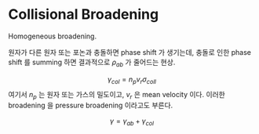 # Collisional Broadening

Homogeneous broadening.

원자가 다른 원자 또는 포논과 충돌하면 phase shift 가 생기는데, 충돌로 인한 phase shift 를 summing 하면 결과적으로 $\rho_{ab}$ 가 줄어드는 현상.

$$
\gamma_{col} = n_p v_r \sigma_{coll}
$$
여기서 $n_p$ 는 원자 또는 가스의 밀도이고, $v_r$ 은 mean velocity 이다. 이러한 broadening 을 pressure broadening 이라고도 부른다.

$$
\gamma = \gamma_{ab}+\gamma_{col}
$$